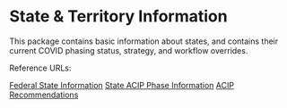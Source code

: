 # State & Territory Information

This package contains basic information about states, and contains their current COVID phasing status, strategy, and workflow overrides.

Reference URLs:

[Federal State Information](https://en.wikipedia.org/wiki/Federal_Information_Processing_Standard_state_code)
[State ACIP Phase Information](https://www.kff.org/coronavirus-covid-19/issue-brief/the-covid-19-vaccination-line-an-update-on-state-prioritization-plans/)
[ACIP Recommendations](https://www.cdc.gov/mmwr/volumes/69/wr/mm695152e2.htm?s_cid=mm695152e2_w)
